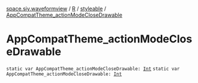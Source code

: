 [space.siy.waveformview](../../index.md) / [R](../index.md) / [styleable](index.md) / [AppCompatTheme_actionModeCloseDrawable](./-app-compat-theme_action-mode-close-drawable.md)

# AppCompatTheme_actionModeCloseDrawable

`static var AppCompatTheme_actionModeCloseDrawable: `[`Int`](https://kotlinlang.org/api/latest/jvm/stdlib/kotlin/-int/index.html)
`static var AppCompatTheme_actionModeCloseDrawable: `[`Int`](https://kotlinlang.org/api/latest/jvm/stdlib/kotlin/-int/index.html)